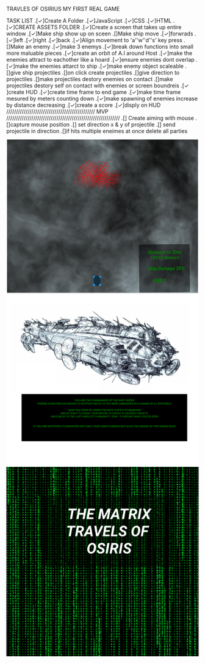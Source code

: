 TRAVLES OF OSIRIUS 
MY FIRST REAL GAME

TASK LIST
.[✓]Create A Folder
    .[✓]JavaScript
    .[✓]CSS
    .[✓]HTML
    .[✓]CREATE ASSETS FOLDER
.[✓]Create a screen that takes up entire window
.[✓]Make ship show up on sceen
.[]Make ship move 
    .[✓]forwrads
    .[✓]left
    .[✓]right
    .[✓]back
    .[✓]Align movement to 'a''w''d''s' key press
.[]Make an enemy
    .[✓]make 3 enemys 
    .[✓]break down functions into small more maluable pieces
    .[✓]create an orbit of A.I around Host
    .[✓]make the enemies attract to eachother like a hoard
    .[✓]ensure enemies dont overlap
    .[✓]make the enemies attarct to ship
    .[✓]make enemy object scaleable 
.[]give ship projectiles
    .[]on click create projectiles
    .[]give direction to projectiles
    .[]make projectiles destory enemies on contact 
    .[]make projectiles destory self on contact with enemies or screen boundreis
.[✓ ]create HUD
    .[✓]create time frame to end game
    .[✓]make time frame mesured by meters counting down
    .[✓]make spawning of enemies increase by distance decreasing 
.[✓]create a score 
    .[✓]disply on HUD
////////////////////////////////////////////// MVP ///////////////////////////////////////////////////////////
.[] Create aiming with mouse
    .[]capture mouse position
    .[] set direction x & y of projectile
    .[] send projectile in direction 
    .[]if hits multiple eneimes at once delete all parties



![inGame](./assets/inGame.png)
![instruction](./assets/instruction.png)
![title](./assets/title.png)